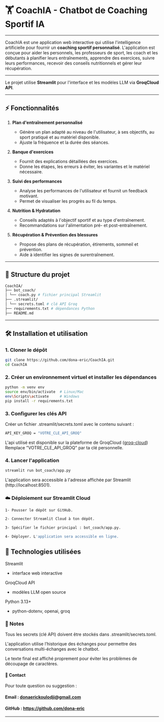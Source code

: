# 🏋️ CoachIA - Chatbot de Coaching Sportif IA

---

CoachIA est une application web interactive qui utilise l'intelligence artificielle pour fournir un **coaching sportif personnalisé**. L'application est conçue pour aider les personnels, les professeurs de sport, les coach et les débutants à planifier leurs entraînements, apprendre des exercices, suivre leurs performances, recevoir des conseils nutritionnels et gérer leur récupération.

---
Le projet utilise **Streamlit** pour l'interface et les modèles LLM via **GroqCloud API**.

---

## ⚡ Fonctionnalités

1. **Plan d'entraînement personnalisé**
   - Génère un plan adapté au niveau de l'utilisateur, à ses objectifs, au sport pratiqué et au matériel disponible.
   - Ajuste la fréquence et la durée des séances.

2. **Banque d'exercices**
   - Fournit des explications détaillées des exercices.
   - Donne les étapes, les erreurs à éviter, les variantes et le matériel nécessaire.

3. **Suivi des performances**
   - Analyse les performances de l'utilisateur et fournit un feedback motivant.
   - Permet de visualiser les progrès au fil du temps.

4. **Nutrition & Hydratation**
   - Conseils adaptés à l'objectif sportif et au type d'entraînement.
   - Recommandations sur l'alimentation pré- et post-entraînement.

5. **Récupération & Prévention des blessures**
   - Propose des plans de récupération, étirements, sommeil et prévention.
   - Aide à identifier les signes de surentraînement.

---

## 📂 Structure du projet

``` bash
CoachIA/
├── bot_coach/
│ └── coach.py # fichier principal Streamlit
├── .streamlit/
│ └── secrets.toml # clé API Groq
├── requirements.txt # dépendances Python
├── README.md

```
---

## 🛠️ Installation et utilisation

### 1. Cloner le dépôt
```bash
git clone https://github.com/dona-eric/CoachIA.git
cd CoachIA
```
### 2. Créer un environnement virtuel et installer les dépendances

``` bash
python -m venv env
source env/bin/activate  # Linux/Mac
env\Scripts\activate     # Windows
pip install -r requirements.txt

```

### 3. Configurer les clés API

Créer un fichier .streamlit/secrets.toml avec le contenu suivant :
```bash
API_KEY_GROQ = "VOTRE_CLE_API_GROQ"
```
L'api utilisé est disponible sur la plateforme de GroqCloud ([groq-cloud](https://console.groq.com/docs/reasoning))
Remplace "VOTRE_CLE_API_GROQ" par ta clé personnelle.

### 4. Lancer l'application
```bash
streamlit run bot_coach/app.py
``` 

L'application sera accessible à l'adresse affichée par Streamlit (http://localhost:8501).

### ☁️ Déploiement sur Streamlit Cloud

``` bash
1- Pousser le dépôt sur GitHub.

2- Connecter Streamlit Cloud à ton dépôt.

3- Spécifier le fichier principal : bot_coach/app.py.

4- Déployer. L'application sera accessible en ligne.

```
## 📌 Technologies utilisées

Streamlit
 - interface web interactive

GroqCloud API
 - modèles LLM open source

Python 3.13+

 - python-dotenv, openai, groq

### 📝 Notes

Tous les secrets (clé API) doivent être stockés dans .streamlit/secrets.toml.

L'application utilise l’historique des échanges pour permettre des conversations multi-échanges avec le chatbot.

Le texte final est affiché proprement pour éviter les problèmes de découpage de caractères.

#### 📧 Contact

Pour toute question ou suggestion :

#### Email : donaerickoulodji@gmail.com

#### GitHub : https://github.com/dona-eric

---
